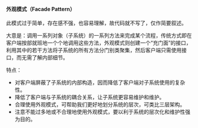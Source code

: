 #### 外观模式（Facade Pattern）

此模式过于简单，存在感不强，也容易理解，故代码就不写了，仅作简要叙述。

大意是：调用一系列对象（子系统）的一系列方法来完成某个流程，传统方式即在客户端按部就班地一个个地调用这些方法，外观模式则创建一个“充门面”的接口，利用其中的若干方法将子系统的所有方法分门别类聚集，然后客户端只需使用接口，而无需了解内部细节。

特点：

- 对客户端屏蔽了子系统的内部构造，因而降低了客户端对子系统使用的复杂性。
- 降低了客户端与子系统的耦合关系，让子系统更容易维护和维护。
- 合理使用外观模式，可帮助我们更好地划分系统的层次，可类比三层架构。
- 注意不能过多地或不合理地使用外观模式，要以利于系统的层次化和维护性强为目的。